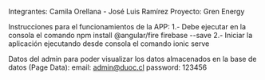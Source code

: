 Integrantes: Camila Orellana - José Luis Ramírez
Proyecto: Gren Energy

Instrucciones para el funcionamientos de la APP:
1.- Debe ejecutar en la consola el comando npm install @angular/fire firebase --save
2.- Iniciar la aplicación ejecutando desde consola el comando ionic serve

Datos del admin para poder visualizar los datos almacenados en la base de datos (Page Data):
email: admin@duoc.cl
password: 123456
